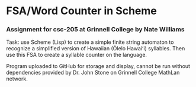 # FSA/Word Counter in Scheme

### Assignment for csc-205 at Grinnell College by Nate Williams
Task: use Scheme (Lisp) to create a simple finite string automaton to recognize a simplified version of Hawaiian (Ōlelo Hawaiʻi) syllables. Then use this FSA to create a syllable counter on the language. 

Program uploaded to GitHub for storage and display, cannot be run without dependencies provided by Dr. John Stone on Grinnell College MathLan network. 
